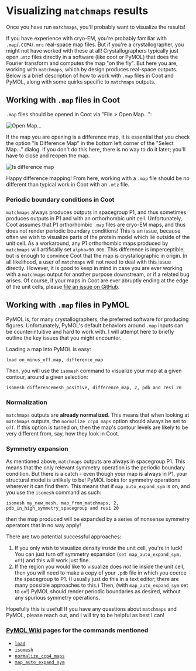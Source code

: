 # Visualizing `matchmaps` results
Once you have run `matchmaps`, you'll probably want to visualize the results!

If you have experience with cryo-EM, you're probably familiar with `.map`/`.CCP4`/`.mrc` real-space map files. But if you're a crystallographer, you might not have worked with these at all! Crystallographers typically just open `.mtz` files directly in a software (like coot or PyMOL) that does the Fourier transform and computes the map "on the fly". But here you are, working with `matchmaps`, which by design produces real-space outputs. Below is a brief description of how to work with `.map` files in Coot and PyMOL, along with some quirks specific to `matchmaps` outputs.

## Working with `.map` files in Coot

`.map` files should be opened in Coot via "File > Open Map...":

![Open Map...](images/openmap.png)

If the map you are opening is a difference map, it is essential that you check the option "Is Difference Map" in the bottom left corner of the "Select Map..." dialog. If you don't do this here, there is no way to do it later; you'll have to close and reopen the map.

![Is difference map](images/isdifferencemap.png)

Happy difference mapping! From here, working with a `.map` file should be no different than typical work in Coot with an `.mtz` file.

### Periodic boundary conditions in Coot

`matchmaps` always produces outputs in spacegroup P1, and thus sometimes produces outputs in P1 and with an orthorhombic unit cell. Unfortunately, Coot assumes that P1 orthorhombic `.map` files are cryo-EM maps, and thus does not render periodic boundary conditions! This is an issue, because often we wish to visualize parts of the protein model which lie outside of the unit cell. As a workaround, any P1 orthorhombic maps produced by `matchmaps` will artifically set `alpha=90.006`. This difference is imperceptible, but is enough to convince Coot that the map is crystallographic in origin. In all likelihood, a user of `matchmaps` will not need to deal with this issue directly. However, it is good to keep in mind in case you are ever working with a `matchmaps` output for another purpose downstream, or if a related bug arises. Of course, if your maps in Coot are ever abruptly ending at the edge of the unit cells, please [file an issue on GitHub](https://github.com/rs-station/matchmaps/issues).

## Working with `.map` files in PyMOL

PyMOL is, for many crystallographers, the preferred software for producing figures. Unfortunately, PyMOL's default behaviors around `.map` inputs can be counterintuitive and hard to work with. I will attempt here to briefly outline the key issues that you might encounter.

Loading a map into PyMOL is easy:
```
load on_minus_off.map, difference_map
```
Then, you will use the `isomesh` command to visualize your map at a given contour, around a given selection:
```
isomesh differencemesh_positive, difference_map, 2, pdb and resi 20
```

### Normalization

`matchmaps` outputs are **already normalized**. This means that when looking at `matchmaps` outputs, the `normalize_ccp4_maps` option should always be set to `off`. If this option is turned on, then the map's contour levels are likely to be very different from, say, how they look in Coot.

### Symmetry expansion
As mentioned above, `matchmaps` outputs are always in spacegroup P1. This means that the only relevant symmetry operation is the periodic boundary condition. But there is a catch - even though your map is always in P1, your structural model is unlikely to be! PyMOL looks for symmetry operations wherever it can find them. This means that if `map_auto_expand_sym` is on, and you use the `isomesh` command as such:

```
isomesh my_new_mesh, map_from_matchmaps, 2, pdb_in_high_symmetry_spacegroup and resi 20
```

then the map produced will be expanded by a series of nonsense symmetry operators that in no way apply!

There are two potential successful approaches:

 1. If you only wish to visualize density *inside* the unit cell, you're in luck! You can just turn off symmetry expansion (`set map_auto_expand_sym, off`) and this will work just fine.
 2. If the region you would like to visualize does *not* lie inside the unit cell, then you will need to make a copy of your `.pdb` file in which you coerce the spacegroup to P1. (I usually just do this in a text editor; there are many possible approaches to this.) Then, (with `map_auto_expand_sym` set to `on`!) PyMOL should render periodic boundaries as desired, without any spurious symmetry operations.

Hopefully this is useful! If you have any questions about `matchmaps` and PyMOL, please reach out, and I will try to be helpful as best I can!

### [PyMOL Wiki](https://pymolwiki.org/index.php/Main_Page) pages for the commands mentioned

 - [`load`](https://pymolwiki.org/index.php/Load)
 - [`isomesh`](https://pymolwiki.org/index.php/Isomesh)
 - [`normalize_ccp4_maps`](https://pymolwiki.org/index.php/Normalize_ccp4_maps)
 - [`map_auto_expand_sym`](https://pymolwiki.org/index.php/Map_auto_expand_sym)